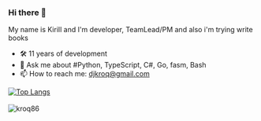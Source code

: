 ### Hi there 👋 
My name is Kirill and I'm developer, TeamLead/PM and also i'm trying write books

- 🛠 11 years of development
- 💬 Ask me about #Python, TypeScript, C#, Go, fasm, Bash
- 📫 How to reach me: djkroq@gmail.com

[![Top Langs](https://github-readme-stats.vercel.app/api/top-langs/?username=kroq86&hide=html&layout=compact)](https://github.com/kroq86)
<br/><br/>
<img align="left" src="https://komarev.com/ghpvc/?username=kroq86&label=Profile%20Views%20&color=AC1F21&style=flat-square" alt="kroq86" />

